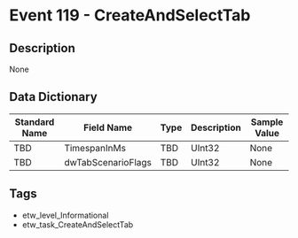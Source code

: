 # Event 119 - CreateAndSelectTab

## Description
None

## Data Dictionary
|Standard Name|Field Name|Type|Description|Sample Value|
|---|---|---|---|---|
|TBD|TimespanInMs|TBD|UInt32|None|None|
|TBD|dwTabScenarioFlags|TBD|UInt32|None|None|

## Tags
* etw_level_Informational
* etw_task_CreateAndSelectTab